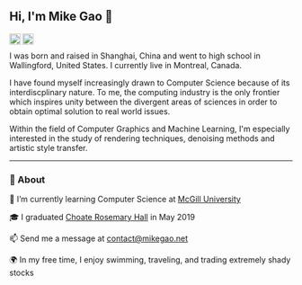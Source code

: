 ## Hi, I'm Mike Gao 👋
<a href="https://twitter.com/gaozenghao">
  <img align="left" alt="gaozenghao | Twitter" width="20px" src="https://image.flaticon.com/icons/svg/2111/2111703.svg" />
</a>
<a href="https://www.linkedin.com/in/zenghao">
  <img align="left" alt="Zenghao Gao" width="20px" src="https://image.flaticon.com/icons/svg/2111/2111465.svg" />
</a>
<br/>

I was born and raised in Shanghai, China and went to high school in Wallingford, United States. I currently live in Montreal, Canada.

I have found myself increasingly drawn to Computer Science because of its interdiscplinary nature. To me, the computing industry is the only frontier which inspires unity between the divergent areas of sciences in order to obtain optimal solution to real world issues.

Within the field of Computer Graphics and Machine Learning, I'm especially interested in the study of rendering techniques, denoising methods and artistic style transfer.

---

### 🧐 About
📖 I’m currently learning Computer Science at [McGill University](https://cs.mcgill.ca)

🎓 I graduated [Choate Rosemary Hall](https://www.choate.edu) in May 2019

📫 Send me a message at [contact@mikegao.net](mailto:contact@mikegao.net)

🌍 In my free time, I enjoy swimming, traveling, and trading extremely shady stocks


<!--
**Mike-Gao/Mike-Gao** is a ✨ _special_ ✨ repository because its `README.md` (this file) appears on your GitHub profile.

Here are some ideas to get you started:

- 🔭 I’m currently working on ...
- 🌱 I’m currently learning ...
- 👯 I’m looking to collaborate on ...
- 🤔 I’m looking for help with ...
- 💬 Ask me about ...
- 📫 How to reach me: ...
- 😄 Pronouns: ...
- ⚡ Fun fact: ...
-->
